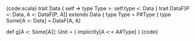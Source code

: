 {code:scala}
trait Data { self =>
  type Type >: self.type <: Data
}
trait DataF[P <: Data, A <: DataF[P, A]] extends Data { type Type = P#Type }
type Some[A <: Data] = DataF[A, A]

def g[A <: Some[A]]: Unit = {
  implicitly[A <:< A#Type]
}
{code}
